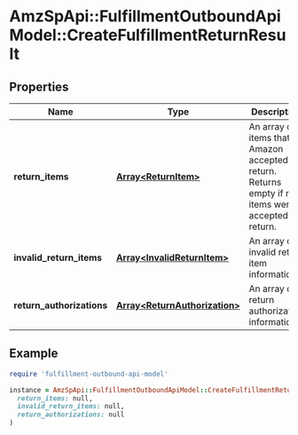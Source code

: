 # AmzSpApi::FulfillmentOutboundApiModel::CreateFulfillmentReturnResult

## Properties

| Name | Type | Description | Notes |
| ---- | ---- | ----------- | ----- |
| **return_items** | [**Array&lt;ReturnItem&gt;**](ReturnItem.md) | An array of items that Amazon accepted for return. Returns empty if no items were accepted for return. | [optional] |
| **invalid_return_items** | [**Array&lt;InvalidReturnItem&gt;**](InvalidReturnItem.md) | An array of invalid return item information. | [optional] |
| **return_authorizations** | [**Array&lt;ReturnAuthorization&gt;**](ReturnAuthorization.md) | An array of return authorization information. | [optional] |

## Example

```ruby
require 'fulfillment-outbound-api-model'

instance = AmzSpApi::FulfillmentOutboundApiModel::CreateFulfillmentReturnResult.new(
  return_items: null,
  invalid_return_items: null,
  return_authorizations: null
)
```

